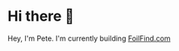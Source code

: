 # Hi there 👋

Hey, I'm Pete. I'm currently building [FoilFind.com](https://www.foilfind.com/)


<!-- # Hi there 👋
Hey, I'm Pete. [Lambda School](https://www.bloomtech.com/) alum. Lately been working on some apps for tracking bitcoin portfolios: [ShakeMetrics.com](https://shakemetrics.com), [CalcuatingBitcoin.com](https://calculatingBitcoin.com)

#### Skills:
* Frontend: React.js, Next.js, HTML, CSS, Javascript
* Backend: Node.js, PostgreSQL, Python, Firebase

#### Bit about me:
* Completed full-stack program at [Lambda School](https://www.bloomtech.com/)
* Ran a home service business for 6 years
* Worked in Tax and Accounting before moving to software development
* Passionate about [Bitcoin](https://twitter.com/i/lists/1353033569262841856)
* Stoked on [Wing Foiling](https://www.youtube.com/watch?v=FiukbYdg0TE)

#### Find me around the web:

* [Portfolio](https://www.petevs.com)
* [LinkedIn](https://www.linkedin.com/in/pete-vs)
* hey@petevs.com


**petevs/petevs** is a ✨ _special_ ✨ repository because its `README.md` (this file) appears on your GitHub profile.

Here are some ideas to get you started:

- 🔭 I’m currently working on the Full Stack Web Development Program at Lambda School
- 🌱 I’m currently learning Redux
- 👯 I’m looking to collaborate on ...
- 🤔 I’m looking for help with ...
- 💬 Ask me about ...
- 📫 How to reach me: hey@petevs.com
- ⚡ Fun fact: ...
-->
